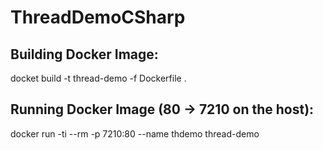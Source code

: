 # ThreadDemoCSharp


## Building Docker Image:
docket build -t thread-demo -f Dockerfile .



## Running Docker Image (80 -> 7210 on the host):
docker run -ti --rm -p 7210:80 --name thdemo thread-demo
